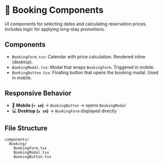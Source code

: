 # 🏡 Booking Components

UI components for selecting dates and calculating reservation prices. Includes logic for applying long-stay promotions.

## Components

- `BookingForm.tsx`: Calendar with price calculation. Rendered inline (desktop).
- `BookingModal.tsx`: Modal that wraps `BookingForm`. Triggered in mobile.
- `BookingButton.tsx`: Floating button that opens the booking modal. Used in mobile.

## Responsive Behavior

- 📱 **Mobile (`< sm`)** → `BookingButton` → opens `BookingModal`
- 💻 **Desktop (`≥ sm`)** → `BookingForm` displayed directly

## File Structure

```text
components/
  Booking/
    BookingForm.tsx
    BookingModal.tsx
    BookingButton.tsx
```
